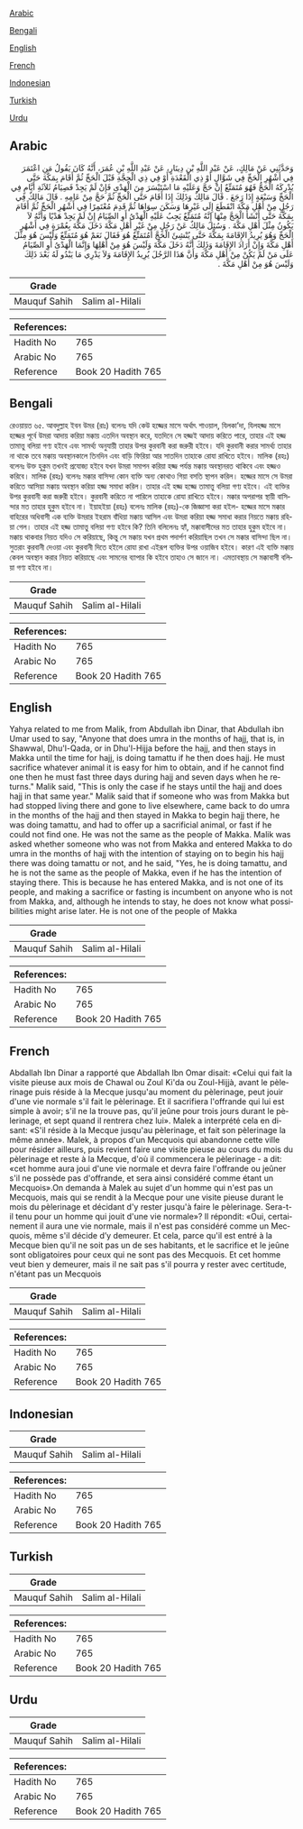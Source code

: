 [Arabic](#arabic)

[Bengali](#bengali)

[English](#english)

[French](#french)

[Indonesian](#indonesian)

[Turkish](#turkish)

[Urdu](#urdu)

## Arabic


<div dir="rtl" lang="ar" style={{fontSize:'larger',backgroundColor:'#f8f9fa',padding:20}}>
وَحَدَّثَنِي عَنْ مَالِكٍ، عَنْ عَبْدِ اللَّهِ بْنِ دِينَارٍ، عَنْ عَبْدِ اللَّهِ بْنِ عُمَرَ، أَنَّهُ كَانَ يَقُولُ مَنِ اعْتَمَرَ فِي أَشْهُرِ الْحَجِّ فِي شَوَّالٍ أَوْ ذِي الْقَعْدَةِ أَوْ فِي ذِي الْحِجَّةِ قَبْلَ الْحَجِّ ثُمَّ أَقَامَ بِمَكَّةَ حَتَّى يُدْرِكَهُ الْحَجُّ فَهُوَ مُتَمَتِّعٌ إِنْ حَجَّ وَعَلَيْهِ مَا اسْتَيْسَرَ مِنَ الْهَدْىِ فَإِنْ لَمْ يَجِدْ فَصِيَامُ ثَلاَثَةِ أَيَّامٍ فِي الْحَجِّ وَسَبْعَةٍ إِذَا رَجَعَ ‏.‏ قَالَ مَالِكٌ وَذَلِكَ إِذَا أَقَامَ حَتَّى الْحَجِّ ثُمَّ حَجَّ مِنْ عَامِهِ ‏.‏ قَالَ مَالِكٌ فِي رَجُلٍ مِنْ أَهْلِ مَكَّةَ انْقَطَعَ إِلَى غَيْرِهَا وَسَكَنَ سِوَاهَا ثُمَّ قَدِمَ مُعْتَمِرًا فِي أَشْهُرِ الْحَجِّ ثُمَّ أَقَامَ بِمَكَّةَ حَتَّى أَنْشَأَ الْحَجَّ مِنْهَا إِنَّهُ مُتَمَتِّعٌ يَجِبُ عَلَيْهِ الْهَدْىُ أَوِ الصِّيَامُ إِنْ لَمْ يَجِدْ هَدْيًا وَأَنَّهُ لاَ يَكُونُ مِثْلَ أَهْلِ مَكَّةَ ‏.‏ وَسُئِلَ مَالِكٌ عَنْ رَجُلٍ مِنْ غَيْرِ أَهْلِ مَكَّةَ دَخَلَ مَكَّةَ بِعُمْرَةٍ فِي أَشْهُرِ الْحَجِّ وَهُوَ يُرِيدُ الإِقَامَةَ بِمَكَّةَ حَتَّى يُنْشِئَ الْحَجَّ أَمُتَمَتِّعٌ هُوَ فَقَالَ نَعَمْ هُوَ مُتَمَتِّعٌ وَلَيْسَ هُوَ مِثْلَ أَهْلِ مَكَّةَ وَإِنْ أَرَادَ الإِقَامَةَ وَذَلِكَ أَنَّهُ دَخَلَ مَكَّةَ وَلَيْسَ هُوَ مِنْ أَهْلِهَا وَإِنَّمَا الْهَدْىُ أَوِ الصِّيَامُ عَلَى مَنْ لَمْ يَكُنْ مِنْ أَهْلِ مَكَّةَ وَأَنَّ هَذَا الرَّجُلَ يُرِيدُ الإِقَامَةَ وَلاَ يَدْرِي مَا يَبْدُو لَهُ بَعْدَ ذَلِكَ وَلَيْسَ هُوَ مِنْ أَهْلِ مَكَّةَ ‏.‏
</div>
<div style={{backgroundColor:'#f8f9fa',padding:20, marginBottom: 10}}><table> <thead> <tr> <th>Grade</th> <th></th> </tr> </thead> <tbody> <tr><td>Mauquf Sahih</td><td>Salim al-Hilali</td></tr></tbody></table><table> <thead> <tr> <th>References:</th> <th></th> </tr> </thead> <tbody><tr><td>Hadith No</td><td>765</td></tr><tr><td>Arabic No</td><td>765</td></tr><tr><td>Reference</td><td>Book 20 Hadith 765</td></tr></tbody></table></div>

## Bengali


<div dir="ltr" lang="bn" style={{fontSize:'larger',backgroundColor:'#f8f9fa',padding:20}}>
রেওয়ায়ত ৬৫. আবদুল্লাহ ইবন উমর (রাঃ) বলেনঃ যদি কেউ হজ্জের মাসে অর্থাৎ শাওয়াল, যিলকা’দা, যিলহজ্জ মাসে হজ্জের পূর্বে উমরা আদায় করিয়া মক্কায় এতদিন অবস্থান করে, যতদিনে সে হজ্জই আদায় করিতে পারে, তাহার এই হজ্জ তামাত্তু বলিয়া গণ্য হইবে এবং সামর্থ্য অনুযায়ী তাহার উপর কুরবানী করা জরুরী হইবে। যদি কুরবানী করার সামর্থ্য তাহার না থাকে তবে মক্কায় অবস্থানকালে তিনদিন এবং বাড়ি ফিরিয়া আর সাতদিন তাহাকে রোযা রাখিতে হইবে। মালিক (রহঃ) বলেনঃ উক্ত হুকুম তখনই প্রযোজ্য হইবে যখন উমরা সমাপন করিয়া হজ্জ পর্যন্ত মক্কায় অবস্থানরত থাকিবে এবং হজ্জও করিবে। মালিক (রহঃ) বলেনঃ মক্কার বাসিন্দা কোন ব্যক্তি অন্য কোথাও গিয়া বসতি স্থাপন করিল। হজ্জের মাসে সে উমরা করিতে আসিয়া মক্কায় অবস্থান করিয়া হজ্জ সমাধা করিল। তাহার এই হজ্জ হজ্জে তামাত্তু বলিয়া গণ্য হইবে। এই ব্যক্তির উপর কুরবানী করা জরুরী হইবে। কুরবানী করিতে না পারিলে তাহাকে রোযা রাখিতে হইবে। মক্কার অপরাপর স্থায়ী বাসিন্দার মত তাহার হুকুম হইবে না। ইয়াহইয়া (রহঃ) বলেনঃ মালিক (রহঃ)-কে জিজ্ঞাসা করা হইল- হজ্জের মাসে মক্কার বাহিরের অধিবাসী এক ব্যক্তি উমরার ইহরাম বাঁধিয়া মক্কায় আসিল এবং উমরা করিয়া হজ্জ সমাধা করার নিয়তে মক্কায় রহিয়া গেল। তাহার এই হজ্জ তামাত্তু বলিয়া গণ্য হইবে কি? তিনি বলিলেনঃ হ্যাঁ, মক্কাবাসীদের মত তাহার হুকুম হইবে না। মক্কায় থাকবার নিয়ত যদিও সে করিয়াছে, কিন্তু সে মক্কায় যখন প্রথম পদার্পণ করিয়াছিল তখন সে মক্কার বাসিন্দা ছিল না। সুতরাং কুরবানী দেওয়া এবং কুরবানী দিতে হইলে রোযা রাখা এইরূপ ব্যক্তির উপর ওয়াজিব হইবে। কারণ এই ব্যক্তি মক্কায় কেবল অবস্থান করার নিয়ত করিয়াছে এবং সামনের ব্যাপার কি হইবে তাহাও সে জানে না। এমতাবস্থায় সে মক্কাবাসী বলিয়া গণ্য হইবে না।
</div>
<div style={{backgroundColor:'#f8f9fa',padding:20, marginBottom: 10}}><table> <thead> <tr> <th>Grade</th> <th></th> </tr> </thead> <tbody> <tr><td>Mauquf Sahih</td><td>Salim al-Hilali</td></tr></tbody></table><table> <thead> <tr> <th>References:</th> <th></th> </tr> </thead> <tbody><tr><td>Hadith No</td><td>765</td></tr><tr><td>Arabic No</td><td>765</td></tr><tr><td>Reference</td><td>Book 20 Hadith 765</td></tr></tbody></table></div>

## English


<div dir="ltr" lang="en" style={{fontSize:'larger',backgroundColor:'#f8f9fa',padding:20}}>
Yahya related to me from Malik, from Abdullah ibn Dinar, that Abdullah ibn Umar used to say, "Anyone that does umra in the months of hajj, that is, in Shawwal, Dhu'l-Qada, or in Dhu'l-Hijja before the hajj, and then stays in Makka until the time for hajj, is doing tamattu if he then does hajj. He must sacrifice whatever animal it is easy for him to obtain, and if he cannot find one then he must fast three days during hajj and seven days when he returns." Malik said, "This is only the case if he stays until the hajj and does hajj in that same year." Malik said that if someone who was from Makka but had stopped living there and gone to live elsewhere, came back to do umra in the months of the hajj and then stayed in Makka to begin hajj there, he was doing tamattu, and had to offer up a sacrificial animal, or fast if he could not find one. He was not the same as the people of Makka. Malik was asked whether someone who was not from Makka and entered Makka to do umra in the months of hajj with the intention of staying on to begin his hajj there was doing tamattu or not, and he said, "Yes, he is doing tamattu, and he is not the same as the people of Makka, even if he has the intention of staying there. This is because he has entered Makka, and is not one of its people, and making a sacrifice or fasting is incumbent on anyone who is not from Makka, and, although he intends to stay, he does not know what possibilities might arise later. He is not one of the people of Makka
</div>
<div style={{backgroundColor:'#f8f9fa',padding:20, marginBottom: 10}}><table> <thead> <tr> <th>Grade</th> <th></th> </tr> </thead> <tbody> <tr><td>Mauquf Sahih</td><td>Salim al-Hilali</td></tr></tbody></table><table> <thead> <tr> <th>References:</th> <th></th> </tr> </thead> <tbody><tr><td>Hadith No</td><td>765</td></tr><tr><td>Arabic No</td><td>765</td></tr><tr><td>Reference</td><td>Book 20 Hadith 765</td></tr></tbody></table></div>

## French


<div dir="ltr" lang="fr" style={{fontSize:'larger',backgroundColor:'#f8f9fa',padding:20}}>
Abdallah Ibn Dinar a rapporté que Abdallah Ibn Omar disait: «Celui qui fait la visite pieuse aux mois de Chawal ou Zoul Ki'da ou Zoul-Hijjà, avant le pèlerinage puis réside à la Mecque jusqu'au moment du pèlerinage, peut jouir d'une vie normale s'il fait le pèlerinage. Et il sacrifiera l'offrande qui lui est simple à avoir; s'il ne la trouve pas, qu'il jeûne pour trois jours durant le pèlerinage, et sept quand il rentrera chez lui». Malek a interprété cela en disant: «S'il réside à la Mecque jusqu'au pèlerinage, et fait son pèlerinage la même année». Malek, à propos d'un Mecquois qui abandonne cette ville pour résider ailleurs, puis revient faire une visite pieuse au cours du mois du pèlerinage et reste à la Mecque, d'où il commencera le pèlerinage - a dit: «cet homme aura joui d'une vie normale et devra faire l'offrande ou jeûner s'il ne possède pas d'offrande, et sera ainsi considéré comme étant un Mecquois».On demanda à Malek au sujet d'un homme qui n'est pas un Mecquois, mais qui se rendit à la Mecque pour une visite pieuse durant le mois du pèlerinage et décidant d'y rester jusqu'à faire le pèlerinage. Sera-t-il tenu pour un homme qui jouit d'une vie normale»? Il répondit: «Oui, certainement il aura une vie normale, mais il n'est pas considéré comme un Mecquois, même s'il décide d’y demeurer. Et cela, parce qu'il est entré à la Mecque bien qu'il ne soit pas un de ses habitants, et le sacrifice et le jeûne sont obligatoires pour ceux qui ne sont pas des Mecquois. Et cet homme veut bien y demeurer, mais il ne sait pas s'il pourra y rester avec certitude, n'étant pas un Mecquois
</div>
<div style={{backgroundColor:'#f8f9fa',padding:20, marginBottom: 10}}><table> <thead> <tr> <th>Grade</th> <th></th> </tr> </thead> <tbody> <tr><td>Mauquf Sahih</td><td>Salim al-Hilali</td></tr></tbody></table><table> <thead> <tr> <th>References:</th> <th></th> </tr> </thead> <tbody><tr><td>Hadith No</td><td>765</td></tr><tr><td>Arabic No</td><td>765</td></tr><tr><td>Reference</td><td>Book 20 Hadith 765</td></tr></tbody></table></div>

## Indonesian


<div dir="ltr" lang="id" style={{fontSize:'larger',backgroundColor:'#f8f9fa',padding:20}}>

</div>
<div style={{backgroundColor:'#f8f9fa',padding:20, marginBottom: 10}}><table> <thead> <tr> <th>Grade</th> <th></th> </tr> </thead> <tbody> <tr><td>Mauquf Sahih</td><td>Salim al-Hilali</td></tr></tbody></table><table> <thead> <tr> <th>References:</th> <th></th> </tr> </thead> <tbody><tr><td>Hadith No</td><td>765</td></tr><tr><td>Arabic No</td><td>765</td></tr><tr><td>Reference</td><td>Book 20 Hadith 765</td></tr></tbody></table></div>

## Turkish


<div dir="ltr" lang="tr" style={{fontSize:'larger',backgroundColor:'#f8f9fa',padding:20}}>

</div>
<div style={{backgroundColor:'#f8f9fa',padding:20, marginBottom: 10}}><table> <thead> <tr> <th>Grade</th> <th></th> </tr> </thead> <tbody> <tr><td>Mauquf Sahih</td><td>Salim al-Hilali</td></tr></tbody></table><table> <thead> <tr> <th>References:</th> <th></th> </tr> </thead> <tbody><tr><td>Hadith No</td><td>765</td></tr><tr><td>Arabic No</td><td>765</td></tr><tr><td>Reference</td><td>Book 20 Hadith 765</td></tr></tbody></table></div>

## Urdu


<div dir="rtl" lang="ur" style={{fontSize:'larger',backgroundColor:'#f8f9fa',padding:20}}>

</div>
<div style={{backgroundColor:'#f8f9fa',padding:20, marginBottom: 10}}><table> <thead> <tr> <th>Grade</th> <th></th> </tr> </thead> <tbody> <tr><td>Mauquf Sahih</td><td>Salim al-Hilali</td></tr></tbody></table><table> <thead> <tr> <th>References:</th> <th></th> </tr> </thead> <tbody><tr><td>Hadith No</td><td>765</td></tr><tr><td>Arabic No</td><td>765</td></tr><tr><td>Reference</td><td>Book 20 Hadith 765</td></tr></tbody></table></div>